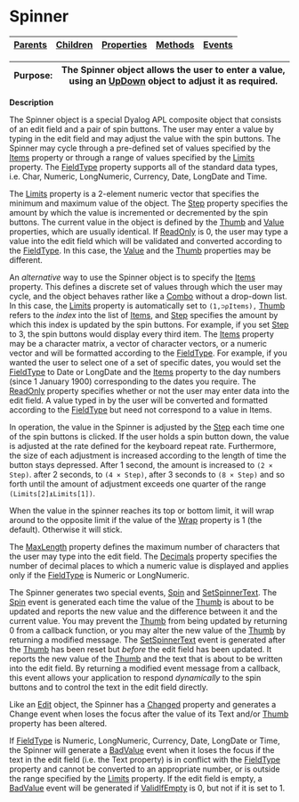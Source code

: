 




<h1 class="heading"><span class="name">Spinner</span></h1>

| [Parents](../ParentLists/Spinner.htm) | [Children](../ChildLists/Spinner.htm) | [Properties](../PropLists/Spinner.htm) | [Methods](../MethodLists/Spinner.htm) | [Events](../EventLists/Spinner.htm) |
| --- | --- | --- | --- | ---  |


| Purpose: | The Spinner object allows the user to enter a value, using an [UpDown](../a-z/updown.md) object to adjust it as required. |
| --- | ---  |


**Description**


The Spinner object is a special Dyalog APL composite object that consists of an edit field and a pair of spin buttons. The user may enter a value by typing in the edit field and may adjust the value with the spin buttons. The Spinner may cycle through a pre-defined set of values specified by the [Items](../a-z/items.md) property or through a range of values specified by the [Limits](../a-z/limits.md) property. The [FieldType](../a-z/fieldtype.md) property supports all of the standard data types, i.e. Char, Numeric, LongNumeric, Currency, Date, LongDate and Time.



The [Limits](../a-z/limits.md) property is a 2-element numeric vector that specifies the minimum and maximum value of the object. The [Step](../a-z/step.md) property specifies the amount by which the value is incremented or decremented by the spin buttons. The current value in the object is defined by the [Thumb](../a-z/thumb.md) and [Value](../a-z/value.md) properties, which are usually identical. If [ReadOnly](../a-z/readonly.md) is 0, the user may type a value into the edit field which will be validated and converted according to the [FieldType](../a-z/fieldtype.md). In this case, the [Value](../a-z/value.md) and the [Thumb](../a-z/thumb.md) properties may be different.


An *alternative* way to use the Spinner object is to specify the [Items](../a-z/items.md) property. This defines a discrete set of values through which the user may cycle, and the object behaves rather like a [Combo](../a-z/combo.md) without a drop-down list. In this case, the [Limits](../a-z/limits.md) property is automatically set to `(1,⊃⍴Items),` [Thumb](../a-z/thumb.md) refers to the *index* into the list of [Items](../a-z/items.md), and [Step](../a-z/step.md) specifies the amount by which this index is updated by the spin buttons. For example, if you set [Step](../a-z/step.md) to 3, the spin buttons would display every third item. The [Items](../a-z/items.md) property may be a character matrix, a vector of character vectors, or a numeric vector and will be formatted according to the [FieldType](../a-z/fieldtype.md). For example, if you wanted the user to select one of a set of specific dates, you would set the [FieldType](../a-z/fieldtype.md) to Date or LongDate and the [Items](../a-z/items.md) property to the day numbers (since 1 January 1900) corresponding to the dates you require. The [ReadOnly](../a-z/readonly.md) property specifies whether or not the user may enter data into the edit field. A value typed in by the user will be converted and formatted according to the [FieldType](../a-z/fieldtype.md) but need not correspond to a value in Items.


In operation, the value in the Spinner is adjusted by the [Step](../a-z/step.md) each time one of the spin buttons is clicked. If the user holds a spin button down, the value is adjusted at the rate defined for the keyboard repeat rate. Furthermore, the size of each adjustment is increased according to the length of time the button stays depressed. After 1 second, the amount is increased to `(2 × Step)`. after 2 seconds, to `(4 × Step)`, after 3 seconds to `(8 × Step)` and so forth until the  amount of adjustment exceeds one quarter of the range `(Limits[2]⍎Limits[1])`.


When the value in the spinner reaches its top or bottom limit, it will wrap around to the opposite limit if the value of the [Wrap](../a-z/wrap.md) property is 1 (the default). Otherwise it will stick.


The [MaxLength](../a-z/maxlength.md) property defines the maximum number of characters that the user may type into the edit field. The [Decimals](../a-z/decimals.md) property specifies the number of decimal places to which a numeric value is displayed and applies only if the [FieldType](../a-z/fieldtype.md) is Numeric or LongNumeric.


The Spinner generates two special events, [Spin](../a-z/spin.md) and [SetSpinnerText](../a-z/setspinnertext.md). The [Spin](../a-z/spin.md) event is generated each time the value of the [Thumb](../a-z/thumb.md) is about to be updated and reports the new value and the difference between it and the current value. You may prevent the [Thumb](../a-z/thumb.md) from being updated by returning 0 from a callback function, or you may alter the new value of the [Thumb](../a-z/thumb.md) by returning a modified message. The [SetSpinnerText](../a-z/setspinnertext.md) event is generated after the [Thumb](../a-z/thumb.md) has been reset but *before* the edit field has been updated. It reports the new value of the [Thumb](../a-z/thumb.md) and the text that is about to be written into the edit field. By returning a modified event message from a callback, this event allows your application to respond *dynamically* to the spin buttons and to control the text in the edit field directly.


Like an [Edit](../a-z/edit.md) object, the Spinner has a [Changed](../a-z/changed.md) property and generates a Change event when loses the focus after the value of its Text and/or [Thumb](../a-z/thumb.md) property has been altered.


If [FieldType](../a-z/fieldtype.md) is Numeric, LongNumeric, Currency, Date, LongDate or Time, the Spinner will generate a [BadValue](../a-z/badvalue.md) event when it loses the focus if the text in the edit field (i.e. the Text property) is in conflict with the [FieldType](../a-z/fieldtype.md) property and cannot be converted to an appropriate number, or is outside the range specified by the [Limits](../a-z/limits.md) property. If the edit field is empty, a [BadValue](../a-z/badvalue.md) event will be generated if [ValidIfEmpty](../a-z/validifempty.md) is 0, but not if it is set to 1.



